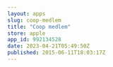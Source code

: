 ```yaml
---
layout: apps
slug: coop-medlem
title: "Coop medlem"
store: apple
app_id: 992134528
date: 2023-04-21T05:49:50Z
published: 2015-06-11T18:03:17Z
---
```

